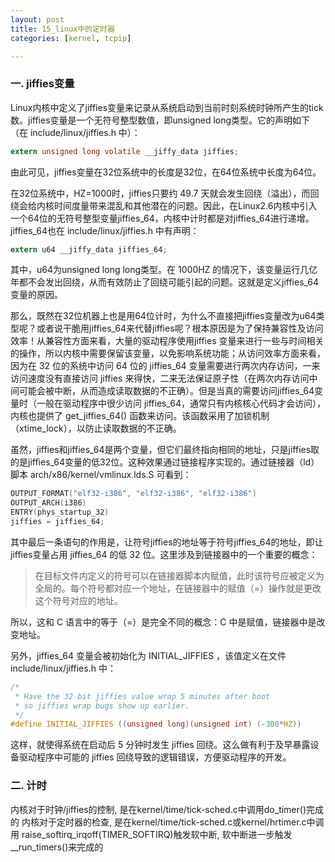 ```yaml
---
layout: post
title: 15_linux中的定时器
categories: [kernel, tcpip]

---
```


### 一. jiffies变量

Linux内核中定义了jiffies变量来记录从系统启动到当前时刻系统时钟所产生的tick数。jiffies变量是一个无符号整型数值，即unsigned long类型。它的声明如下（在 include/linux/jiffies.h 中）：

```c
extern unsigned long volatile __jiffy_data jiffies;
```

  由此可见，jiffies变量在32位系统中的长度是32位，在64位系统中长度为64位。

  在32位系统中，HZ=1000时，jiffies只要约 49.7 天就会发生回绕（溢出），而回绕会给内核时间度量带来混乱和其他潜在的问题。因此，在Linux2.6内核中引入一个64位的无符号整型变量jiffies_64，内核中计时都是对jiffies_64进行递增。jiffies_64也在 include/linux/jiffies.h 中有声明： 

```c
extern u64 __jiffy_data jiffies_64;
```

  其中，u64为unsigned long long类型。在 1000HZ 的情况下，该变量运行几亿年都不会发出回绕，从而有效防止了回绕可能引起的问题。这就是定义jiffies_64变量的原因。

  那么，既然在32位机器上也是用64位计时，为什么不直接把jiffies变量改为u64类型呢？或者说干脆用jiffies_64来代替jiffies呢？根本原因是为了保持兼容性及访问效率！从兼容性方面来看，大量的驱动程序使用jiffies 变量来进行一些与时间相关的操作，所以内核中需要保留该变量，以免影响系统功能；从访问效率方面来看，因为在 32 位的系统中访问 64 位的 jiffies_64 变量需要进行两次内存访问，一来访问速度没有直接访问 jiffies 来得快，二来无法保证原子性（在两次内存访问中间可能会被中断，从而造成读取数据的不正确）。但是当真的需要访问jiffies_64变量时（一般在驱动程序中很少访问 jiffies_64，通常只有内核核心代码才会访问），内核也提供了 get_jiffies_64() 函数来访问。该函数采用了加锁机制（xtime_lock），以防止读取数据的不正确。

  虽然，jiffies和jiffies_64是两个变量，但它们最终指向相同的地址，只是jiffies取的是jiffies_64变量的低32位。这种效果通过链接程序实现的。通过链接器（ld）脚本 arch/x86/kernel/vmlinux.lds.S  可看到： 

```c
OUTPUT_FORMAT("elf32-i386", "elf32-i386", "elf32-i386") 
OUTPUT_ARCH(i386) 
ENTRY(phys_startup_32) 
jiffies = jiffies_64;
```

   其中最后一条语句的作用是，让符号jiffies的地址等于符号jiffies_64的地址，即让jiffies变量占用 jiffies_64 的低 32 位。这里涉及到链接器中的一个重要的概念：

> 在目标文件内定义的符号可以在链接器脚本内赋值，此时该符号应被定义为全局的。每个符号都对应一个地址，在链接器中的赋值（=）操作就是更改这个符号对应的地址。

  所以，这和 C 语言中的等于（=）是完全不同的概念：C 中是赋值，链接器中是改变地址。

  另外，jiffies_64 变量会被初始化为 INITIAL_JIFFIES ，该值定义在文件 include/linux/jiffies.h 中：

```c
/*
 * Have the 32 bit jiffies value wrap 5 minutes after boot
 * so jiffies wrap bugs show up earlier.
 */
#define INITIAL_JIFFIES ((unsigned long)(unsigned int) (-300*HZ))
```

  这样，就使得系统在启动后 5 分钟时发生 jiffies 回绕。这么做有利于及早暴露设备驱动程序中可能的 jiffies 回绕导致的逻辑错误，方便驱动程序的开发。

### 二. 计时

内核对于时钟/jiffies的控制, 是在kernel/time/tick-sched.c中调用do_timer()完成的
内核对于定时器的检查, 是在kernel/time/tick-sched.c或kernel/hrtimer.c中调用
raise_softirq_irqoff(TIMER_SOFTIRQ)触发软中断, 软中断进一步触发__run_timers()来完成的

